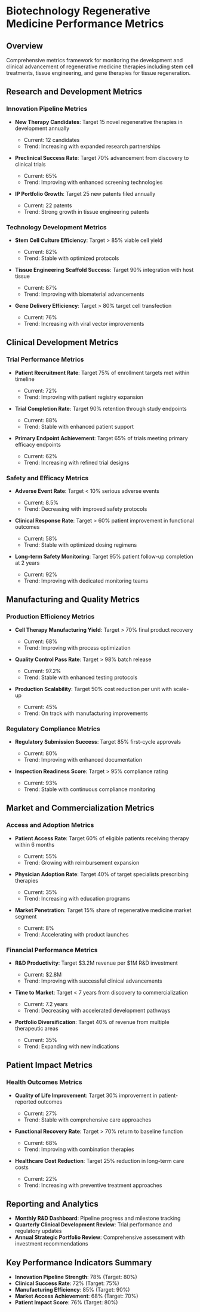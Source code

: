 # Biotechnology Regenerative Medicine Performance Metrics

## Overview
Comprehensive metrics framework for monitoring the development and clinical advancement of regenerative medicine therapies including stem cell treatments, tissue engineering, and gene therapies for tissue regeneration.

## Research and Development Metrics

### Innovation Pipeline Metrics
- **New Therapy Candidates**: Target 15 novel regenerative therapies in development annually
  - Current: 12 candidates
  - Trend: Increasing with expanded research partnerships

- **Preclinical Success Rate**: Target 70% advancement from discovery to clinical trials
  - Current: 65%
  - Trend: Improving with enhanced screening technologies

- **IP Portfolio Growth**: Target 25 new patents filed annually
  - Current: 22 patents
  - Trend: Strong growth in tissue engineering patents

### Technology Development Metrics
- **Stem Cell Culture Efficiency**: Target > 85% viable cell yield
  - Current: 82%
  - Trend: Stable with optimized protocols

- **Tissue Engineering Scaffold Success**: Target 90% integration with host tissue
  - Current: 87%
  - Trend: Improving with biomaterial advancements

- **Gene Delivery Efficiency**: Target > 80% target cell transfection
  - Current: 76%
  - Trend: Increasing with viral vector improvements

## Clinical Development Metrics

### Trial Performance Metrics
- **Patient Recruitment Rate**: Target 75% of enrollment targets met within timeline
  - Current: 72%
  - Trend: Improving with patient registry expansion

- **Trial Completion Rate**: Target 90% retention through study endpoints
  - Current: 88%
  - Trend: Stable with enhanced patient support

- **Primary Endpoint Achievement**: Target 65% of trials meeting primary efficacy endpoints
  - Current: 62%
  - Trend: Increasing with refined trial designs

### Safety and Efficacy Metrics
- **Adverse Event Rate**: Target < 10% serious adverse events
  - Current: 8.5%
  - Trend: Decreasing with improved safety protocols

- **Clinical Response Rate**: Target > 60% patient improvement in functional outcomes
  - Current: 58%
  - Trend: Stable with optimized dosing regimens

- **Long-term Safety Monitoring**: Target 95% patient follow-up completion at 2 years
  - Current: 92%
  - Trend: Improving with dedicated monitoring teams

## Manufacturing and Quality Metrics

### Production Efficiency Metrics
- **Cell Therapy Manufacturing Yield**: Target > 70% final product recovery
  - Current: 68%
  - Trend: Improving with process optimization

- **Quality Control Pass Rate**: Target > 98% batch release
  - Current: 97.2%
  - Trend: Stable with enhanced testing protocols

- **Production Scalability**: Target 50% cost reduction per unit with scale-up
  - Current: 45%
  - Trend: On track with manufacturing improvements

### Regulatory Compliance Metrics
- **Regulatory Submission Success**: Target 85% first-cycle approvals
  - Current: 80%
  - Trend: Improving with enhanced documentation

- **Inspection Readiness Score**: Target > 95% compliance rating
  - Current: 93%
  - Trend: Stable with continuous compliance monitoring

## Market and Commercialization Metrics

### Access and Adoption Metrics
- **Patient Access Rate**: Target 60% of eligible patients receiving therapy within 6 months
  - Current: 55%
  - Trend: Growing with reimbursement expansion

- **Physician Adoption Rate**: Target 40% of target specialists prescribing therapies
  - Current: 35%
  - Trend: Increasing with education programs

- **Market Penetration**: Target 15% share of regenerative medicine market segment
  - Current: 8%
  - Trend: Accelerating with product launches

### Financial Performance Metrics
- **R&D Productivity**: Target $3.2M revenue per $1M R&D investment
  - Current: $2.8M
  - Trend: Improving with successful clinical advancements

- **Time to Market**: Target < 7 years from discovery to commercialization
  - Current: 7.2 years
  - Trend: Decreasing with accelerated development pathways

- **Portfolio Diversification**: Target 40% of revenue from multiple therapeutic areas
  - Current: 35%
  - Trend: Expanding with new indications

## Patient Impact Metrics

### Health Outcomes Metrics
- **Quality of Life Improvement**: Target 30% improvement in patient-reported outcomes
  - Current: 27%
  - Trend: Stable with comprehensive care approaches

- **Functional Recovery Rate**: Target > 70% return to baseline function
  - Current: 68%
  - Trend: Improving with combination therapies

- **Healthcare Cost Reduction**: Target 25% reduction in long-term care costs
  - Current: 22%
  - Trend: Increasing with preventive treatment approaches

## Reporting and Analytics
- **Monthly R&D Dashboard**: Pipeline progress and milestone tracking
- **Quarterly Clinical Development Review**: Trial performance and regulatory updates
- **Annual Strategic Portfolio Review**: Comprehensive assessment with investment recommendations

## Key Performance Indicators Summary
- **Innovation Pipeline Strength**: 78% (Target: 80%)
- **Clinical Success Rate**: 72% (Target: 75%)
- **Manufacturing Efficiency**: 85% (Target: 90%)
- **Market Access Achievement**: 68% (Target: 70%)
- **Patient Impact Score**: 76% (Target: 80%)